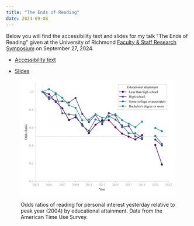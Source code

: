 ```yaml
---
title: "The Ends of Reading"
date: 2024-09-08
---
```


Below you will find the accessibility text and slides for my talk "The Ends of Reading" given at the University of Richmond [Faculty & Staff Research Symposium](https://as.richmond.edu/events/faculty-staff-symposium/index.html) on September 27, 2024.

- [Accessibility text](/files/ur_reading_talk.html)

- [Slides](/files/ur_reading.html)

<figure>

[![](images/education-1-1024x768.png)](https://fredner.org/wp-content/uploads/2024/09/education-1.png)

<figcaption>

Odds ratios of reading for personal interest yesterday relative to peak year (2004) by educational attainment. Data from the American Time Use Survey.

</figcaption>

</figure>
